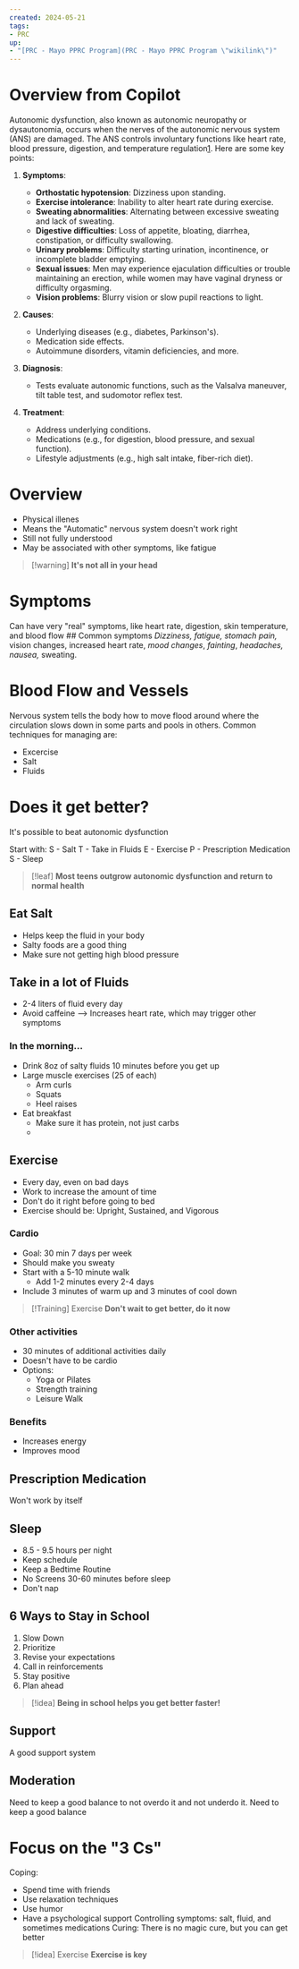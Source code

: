 ```yaml
---
created: 2024-05-21
tags:
- PRC
up:
- "[PRC - Mayo PPRC Program](PRC - Mayo PPRC Program \"wikilink\")"
---
```


# Overview from Copilot

Autonomic dysfunction, also known as autonomic neuropathy or dysautonomia, occurs when the nerves of the autonomic nervous system (ANS) are damaged. The ANS controls involuntary functions like heart rate, blood pressure, digestion, and temperature regulation[1](https://www.msn.com/en-us/health/condition/Autonomic-dysfunction/hp-Autonomic-dysfunction?source=conditioncdx). Here are some key points:

1.  **Symptoms**:

    - **Orthostatic hypotension**: Dizziness upon standing.
    - **Exercise intolerance**: Inability to alter heart rate during exercise.
    - **Sweating abnormalities**: Alternating between excessive sweating and lack of sweating.
    - **Digestive difficulties**: Loss of appetite, bloating, diarrhea, constipation, or difficulty swallowing.
    - **Urinary problems**: Difficulty starting urination, incontinence, or incomplete bladder emptying.
    - **Sexual issues**: Men may experience ejaculation difficulties or trouble maintaining an erection, while women may have vaginal dryness or difficulty orgasming.
    - **Vision problems**: Blurry vision or slow pupil reactions to light.

2.  **Causes**:

    - Underlying diseases (e.g., diabetes, Parkinson's).
    - Medication side effects.
    - Autoimmune disorders, vitamin deficiencies, and more.

3.  **Diagnosis**:

    - Tests evaluate autonomic functions, such as the Valsalva maneuver, tilt table test, and sudomotor reflex test.

4.  **Treatment**:

    - Address underlying conditions.
    - Medications (e.g., for digestion, blood pressure, and sexual function).
    - Lifestyle adjustments (e.g., high salt intake, fiber-rich diet).

# Overview

- Physical illenes
- Means the "Automatic" nervous system doesn't work right
- Still not fully understood
- May be associated with other symptoms, like fatigue

> \[!warning\]
> **It's not all in your head**

# Symptoms

Can have very "real" symptoms, like heart rate, digestion, skin temperature, and blood flow
\## Common symptoms
*Dizziness, fatigue, stomach pain,* vision changes, increased heart rate, *mood changes*, *fainting*, *headaches, nausea,* sweating.

# Blood Flow and Vessels

Nervous system tells the body how to move flood around where the circulation slows down in some parts and pools in others. Common techniques for managing are:
- Excercise
- Salt
- Fluids

# Does it get better?

It's possible to beat autonomic dysfunction

Start with:
S - Salt
T - Take in Fluids
E - Exercise
P - Prescription Medication
S - Sleep

> \[!leaf\]
> **Most teens outgrow autonomic dysfunction and return to normal health**

## Eat **Salt**

- Helps keep the fluid in your body
- Salty foods are a good thing
- Make sure not getting high blood pressure

## **Take** in a lot of Fluids

- 2-4 liters of fluid every day
- Avoid caffeine --\> Increases heart rate, which may trigger other symptoms

### In the morning...

- Drink 8oz of salty fluids 10 minutes before you get up
- Large muscle exercises (25 of each)
  - Arm curls
  - Squats
  - Heel raises
- Eat breakfast
  - Make sure it has protein, not just carbs
  - 

## **Exercise**

- Every day, even on bad days
- Work to increase the amount of time
- Don't do it right before going to bed
- Exercise should be: Upright, Sustained, and Vigorous

### Cardio

- Goal: 30 min 7 days per week
- Should make you sweaty
- Start with a 5-10 minute walk
  - Add 1-2 minutes every 2-4 days
- Include 3 minutes of warm up and 3 minutes of cool down

> \[!Training\] Exercise
> **Don't wait to get better, do it now**

### Other activities

- 30 minutes of additional activities daily
- Doesn't have to be cardio
- Options:
  - Yoga or Pilates
  - Strength training
  - Leisure Walk

### Benefits

- Increases energy
- Improves mood

## **Prescription** Medication

Won't work by itself

## **Sleep**

- 8.5 - 9.5 hours per night
- Keep schedule
- Keep a Bedtime Routine
- No Screens 30-60 minutes before sleep
- Don't nap

## 6 Ways to Stay in **School**

1.  Slow Down
2.  Prioritize
3.  Revise your expectations
4.  Call in reinforcements
5.  Stay positive
6.  Plan ahead

> \[!idea\]
> **Being in school helps you get better faster!**

## **Support**

A good support system

## Moderation

Need to keep a good balance to not overdo it and not underdo it.
Need to keep a good balance

# Focus on the "3 Cs"

Coping:
- Spend time with friends
- Use relaxation techniques
- Use humor
- Have a psychological support
Controlling symptoms: salt, fluid, and sometimes medications
Curing: There is no magic cure, but you can get better

> \[!idea\] Exercise
> **Exercise is key**
